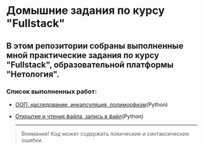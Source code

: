 # Домышние задания по курсу "Fullstack"

## В этом репозитории собраны **выполненные мной** практические задания по курсу "Fullstack", образовательной платформы "Нетология". 

### Список выполненных работ: 
- [ООП, наследование, инкапсуляция, полиморфизм](https://github.com/STian-88/Netology_HW/blob/main/hw_oop.py)(Python)
- [Открытие и чтения файла, запись в файл](https://github.com/STian-88/Netology_HW/tree/main/hw_open_read)(Python)
  
  ***
> Внимание! 
 Код может содержать локические и синтаксические ошибки.


